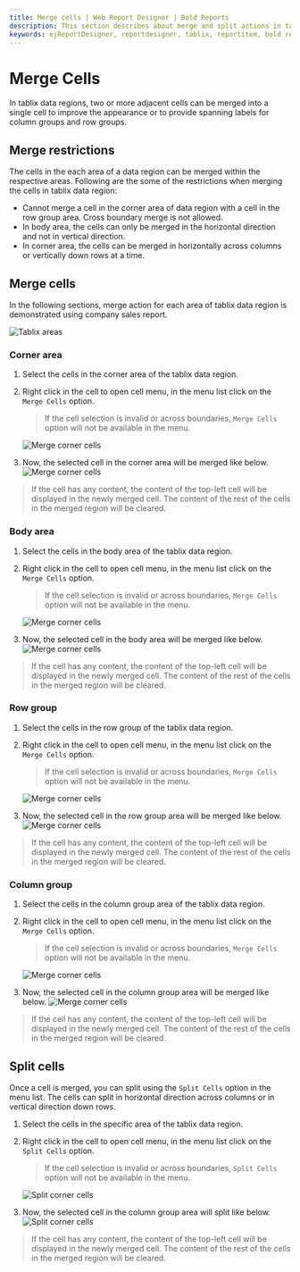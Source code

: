 ```yaml
---
title: Merge cells | Web Report Designer | Bold Reports
description: This section describes about merge and split actions in tablix data regions to design a report using tablix in Bold Report Designer
keywords: ejReportDesigner, reportdesigner, tablix, reportitem, bold reports, documentation, help, ej, user guide, demo, samples, bold reports, bold reporting
---
```


# Merge Cells

In tablix data regions, two or more adjacent cells can be merged into a single cell to improve the appearance or to provide spanning labels for column groups and row groups.

## Merge restrictions

The cells in the each area of a data region can be merged within the respective areas. Following are the some of the restrictions when merging the cells in tablix data region:

* Cannot merge a cell in the corner area of data region with a cell in the row group area. Cross boundary merge is not allowed.
* In body area, the cells can only be merged in the horizontal direction and not in vertical direction.
* In corner area, the cells can be merged in horizontally across columns or vertically down rows at a time.

## Merge cells

In the following sections, merge action for each area of tablix data region is demonstrated using company sales report.

![Tablix areas](/static/assets/on-premise/images/report-designer/report-items/tablix/merge-split-sketch.png '#width=425px')

### Corner area

1. Select the cells in the corner area of the tablix data region.
2. Right click in the cell to open cell menu, in the menu list click on the `Merge Cells` option.
   > If the cell selection is invalid or across boundaries, `Merge Cells` option will not be available in the menu.

   ![Merge corner cells](/static/assets/on-premise/images/report-designer/report-items/tablix/merge-corner-cells.png '#width=410px')
3. Now, the selected cell in the corner area will be merged like below.
   ![Merge corner cells](/static/assets/on-premise/images/report-designer/report-items/tablix/corner-cell-merge-output.png '#width=385px')

> If the cell has any content, the content of the top-left cell will be displayed in the newly merged cell. The content of the rest of the cells in the merged region will be cleared.

### Body area

1. Select the cells in the body area of the tablix data region.
2. Right click in the cell to open cell menu, in the menu list click on the `Merge Cells` option.
   > If the cell selection is invalid or across boundaries, `Merge Cells` option will not be available in the menu.

   ![Merge corner cells](/static/assets/on-premise/images/report-designer/report-items/tablix/select-cell-in-body-area-for-merge-action.png '#width=410px')
3. Now, the selected cell in the body area will be merged like below.
   ![Merge corner cells](/static/assets/on-premise/images/report-designer/report-items/tablix/body-cells-merge-output.png '#width=385px')

> If the cell has any content, the content of the top-left cell will be displayed in the newly merged cell. The content of the rest of the cells in the merged region will be cleared.

### Row group

1. Select the cells in the row group of the tablix data region.
2. Right click in the cell to open cell menu, in the menu list click on the `Merge Cells` option.
   > If the cell selection is invalid or across boundaries, `Merge Cells` option will not be available in the menu.

    ![Merge corner cells](/static/assets/on-premise/images/report-designer/report-items/tablix/select-cell-in-row-group-area-for-merge-action.png '#width=410px')
3. Now, the selected cell in the row group area will be merged like below.
   ![Merge corner cells](/static/assets/on-premise/images/report-designer/report-items/tablix/merge-row-group-cells-output.png '#width=385px')

> If the cell has any content, the content of the top-left cell will be displayed in the newly merged cell. The content of the rest of the cells in the merged region will be cleared.

### Column group

1. Select the cells in the column group area of the tablix data region.
2. Right click in the cell to open cell menu, in the menu list click on the `Merge Cells` option.
   > If the cell selection is invalid or across boundaries, `Merge Cells` option will not be available in the menu.

   ![Merge corner cells](/static/assets/on-premise/images/report-designer/report-items/tablix/select-cell-in-column-group-area-for-merge-action.png '#width=410px')
3. Now, the selected cell in the column group area will be merged like below.
   ![Merge corner cells](/static/assets/on-premise/images/report-designer/report-items/tablix/merge-row-group-cells-output.png '#width=385px')

> If the cell has any content, the content of the top-left cell will be displayed in the newly merged cell. The content of the rest of the cells in the merged region will be cleared.

## Split cells

Once a cell is merged, you can split using the `Split Cells` option in the menu list. The cells can split in horizontal direction across columns or in vertical direction down rows.

1. Select the cells in the specific area of the tablix data region.
2. Right click in the cell to open cell menu, in the menu list click on the `Split Cells` option.
   > If the cell selection is invalid or across boundaries, `Split Cells` option will not be available in the menu.

   ![Split corner cells](/static/assets/on-premise/images/report-designer/report-items/tablix/select-cell-in-column-group-area-for-split-action.png '#width=410px')
3. Now, the selected cell in the column group area will split like below.
   ![Split corner cells](/static/assets/on-premise/images/report-designer/report-items/tablix/split-row-group-cells-output.png '#width=385px')

> If the cell has any content, the content of the top-left cell will be displayed in the newly merged cell. The content of the rest of the cells in the merged region will be cleared.